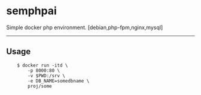 # semphpai
Simple docker php environment. [debian,php-fpm,nginx,mysql]
***

## Usage

```
    $ docker run -itd \  
        -p 8000:80 \  
        -v $PWD:/srv \  
        -e DB_NAME=somedbname \  
        proj/some
```
